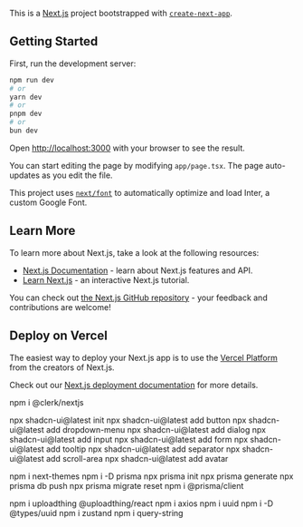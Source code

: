 This is a [Next.js](https://nextjs.org/) project bootstrapped with [`create-next-app`](https://github.com/vercel/next.js/tree/canary/packages/create-next-app).

## Getting Started

First, run the development server:

```bash
npm run dev
# or
yarn dev
# or
pnpm dev
# or
bun dev
```

Open [http://localhost:3000](http://localhost:3000) with your browser to see the result.

You can start editing the page by modifying `app/page.tsx`. The page auto-updates as you edit the file.

This project uses [`next/font`](https://nextjs.org/docs/basic-features/font-optimization) to automatically optimize and load Inter, a custom Google Font.

## Learn More

To learn more about Next.js, take a look at the following resources:

- [Next.js Documentation](https://nextjs.org/docs) - learn about Next.js features and API.
- [Learn Next.js](https://nextjs.org/learn) - an interactive Next.js tutorial.

You can check out [the Next.js GitHub repository](https://github.com/vercel/next.js/) - your feedback and contributions are welcome!

## Deploy on Vercel

The easiest way to deploy your Next.js app is to use the [Vercel Platform](https://vercel.com/new?utm_medium=default-template&filter=next.js&utm_source=create-next-app&utm_campaign=create-next-app-readme) from the creators of Next.js.

Check out our [Next.js deployment documentation](https://nextjs.org/docs/deployment) for more details.


npm i @clerk/nextjs

npx shadcn-ui@latest init
npx shadcn-ui@latest add button
npx shadcn-ui@latest add dropdown-menu
npx shadcn-ui@latest add dialog
npx shadcn-ui@latest add input
npx shadcn-ui@latest add form
npx shadcn-ui@latest add tooltip
npx shadcn-ui@latest add separator
npx shadcn-ui@latest add scroll-area
npx shadcn-ui@latest add avatar

npm i next-themes
npm i -D prisma
npx prisma init
npx prisma generate
npx prisma db push
npx prisma migrate reset
npm i @prisma/client

npm i uploadthing @uploadthing/react
npm i axios
npm i uuid
npm i -D @types/uuid
npm i zustand
npm i query-string
